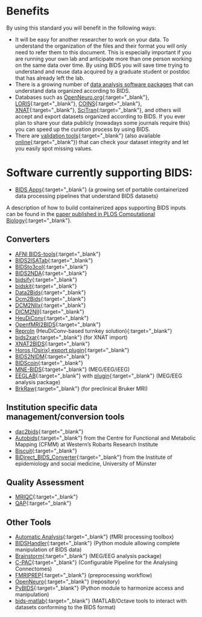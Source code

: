 ---
---

# Benefits

By using this standard you will benefit in the following ways:

- It will be easy for another researcher to work on your data. To understand the organization of the files and their format you will only need to refer them to this document. This is especially important if you are running your own lab and anticipate more than one person working on the same data over time. By using BIDS you will save time trying to understand and reuse data acquired by a graduate student or postdoc that has already left the lab.
- There is a growing number of [data analysis software packages](#software) that can understand data organized according to BIDS.
- Databases such as [OpenNeuro.org](http://openneuro.org){:target="_blank"}, [LORIS](http://www.loris.ca){:target="_blank"}, [COINS](https://portal.mrn.org){:target="_blank"}, [XNAT](https://central.xnat.org/){:target="_blank"}, [SciTran](https://scitran.github.io/){:target="_blank"}, and others will accept and export datasets organized according to BIDS. If you ever plan to share your data publicly (nowadays some journals require this) you can speed up the curation process by using BIDS.
- There are [validation tools](https://github.com/bids-standard/bids-validator){:target="_blank"} (also available [online](http://bids-standard.github.io/bids-validator/){:target="_blank"}) that can check your dataset integrity and let you easily spot missing values.

# Software currently supporting BIDS:

- [BIDS Apps](http://bids-apps.neuroimaging.io){:target="_blank"} (a growing set of portable containerized data processing pipelines that understand BIDS datasets)

A description of how to build containerized apps supporting BIDS inputs can be found in the [paper published in PLOS Computational Biology](http://doi.org/10.1371/journal.pcbi.1005209){:target="_blank"}.

## Converters

- [AFNI BIDS-tools](https://github.com/nih-fmrif/BIDS-tools){:target="_blank"}
- [BIDS2ISATab](https://github.com/bids-standard/BIDS2ISATab){:target="_blank"}
- [BIDSto3col](https://github.com/bids-standard/bidsutils/tree/master/BIDSto3col){:target="_blank"}
- [BIDS2NDA](https://github.com/bids-standard/BIDS2NDA){:target="_blank"}
- [bidsify](https://github.com/NILAB-UvA/bidsify){:target="_blank"}
- [bidskit](https://github.com/jmtyszka/bidskit){:target="_blank"}
- [Data2Bids](https://github.com/SIMEXP/Data2Bids){:target="_blank"}
- [Dcm2Bids](https://github.com/cbedetti/Dcm2Bids){:target="_blank"}
- [DCM2NIIx](https://github.com/neurolabusc/dcm2niix){:target="_blank"}
- [DICM2NII](https://www.mathworks.com/matlabcentral/fileexchange/42997-dicom-to-nifti-converter--nifti-tool-and-viewer){:target="_blank"}
- [HeuDiConv](https://github.com/nipy/heudiconv){:target="_blank"}
- [OpenfMRI2BIDS](https://github.com/bids-standard/openfmri2bids){:target="_blank"}
- [ReproIn](https://github.com/ReproNim/reproin) (HeuDiConv-based turnkey solution){:target="_blank"}
- [bids2xar](https://github.com/lwallace23/bids2xar){:target="_blank"} (for XNAT import)
- [XNAT2BIDS](https://github.com/kamillipi/2bids){:target="_blank"}
- [Horos (Osirix) export plugin](https://github.com/mslw/horos-bids-output){:target="_blank"}
- [BIDS2NIDM](https://github.com/incf-nidash/PyNIDM/blob/master/nidm/experiment/tools/NIDM2BIDSMRI.py){:target="_blank"}
- [BIDScoin](https://github.com/Donders-Institute/bidscoin){:target="_blank"}
- [MNE-BIDS](http://mne-tools.github.io/mne-bids/){:target="_blank"} (MEG/EEG/iEEG)
- [EEGLAB](https://sccn.ucsd.edu/eeglab/index.php){:target="_blank"} with [plugin](https://github.com/arnodelorme/bids-matlab-tools){:target="_blank"} (MEG/EEG analysis package)
- [BrkRaw](https://github.com/dvm-shlee/bruker){:target="_blank"} (for preclinical Bruker MRI)

## Institution specific data management/conversion tools

- [dac2bids](https://github.com/dangom/dac2bids){:target="_blank"}
- [Autobids](https://github.com/khanlab/autobids){:target="_blank"} from the Centre for Functional and Metabolic Mapping (CFMM) at Western’s Robarts Research Institute
- [Biscuit](https://github.com/Macquarie-MEG-Research/Biscuit){:target="_blank"}
- [BiDirect_BIDS_Converter](https://github.com/wulms/BiDirect_BIDS_Converter){:target="_blank"} from the Institute of epidemiology and social medicine, University of Münster

## Quality Assessment

- [MRIQC](http://mriqc.readthedocs.org/){:target="_blank"}
- [QAP](http://preprocessed-connectomes-project.org/quality-assessment-protocol/){:target="_blank"}

## Other Tools

- [Automatic Analysis](https://github.com/rhodricusack/automaticanalysis){:target="_blank"} (fMRI processing toolbox)
- [BIDSHandler](https://github.com/Macquarie-MEG-Research/BIDSHandler){:target="_blank"} (Python module allowing complete manipulation of BIDS data)
- [Brainstorm](http://neuroimage.usc.edu/brainstorm/){:target="_blank"} (MEG/EEG analysis package)
- [C-PAC](http://fcp-indi.github.io/){:target="_blank"} (Configurable Pipeline for the Analysing Connectomes)
- [FMRIPREP](https://github.com/poldracklab/preprocessing-workflow){:target="_blank"} (preprocessing workflow)
- [OpenNeuro](http://openneuro.org){:target="_blank"} (repository)
- [PyBIDS](https://github.com/bids-standard/pybids){:target="_blank"} (Python module to harmonize access and manipulation)
- [bids-matlab](https://github.com/bids-standard/bids-matlab){:target="_blank"} (MATLAB/Octave tools to interact with datasets conforming to the BIDS format)
